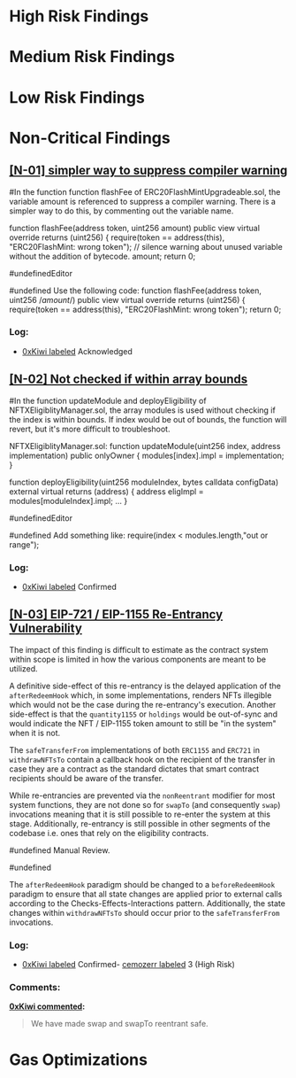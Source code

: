 # High Risk Findings
 
# Medium Risk Findings
 
# Low Risk Findings
 
# Non-Critical Findings
## [[N-01] simpler way to suppress compiler warning](https://github.com/code-423n4/2021-05-88mph-findings/issues/12)

#In the function function flashFee of ERC20FlashMintUpgradeable.sol, the variable amount is referenced to suppress a compiler warning. There is a simpler way to do this, by commenting out the variable name.

   function flashFee(address token, uint256 amount) public view virtual override returns (uint256) {
        require(token == address(this), "ERC20FlashMint: wrong token");
        // silence warning about unused variable without the addition of bytecode.
        amount;
        return 0;

#undefinedEditor

#undefined
Use the following code:
   function flashFee(address token, uint256 /*amount*/) public view virtual override returns (uint256) {
        require(token == address(this), "ERC20FlashMint: wrong token");
        return 0;


### Log:
- [0xKiwi labeled](https://github.com/code-423n4/2021-05-nftx-findings/issues/12) Acknowledged
## [[N-02] Not checked if within array bounds](https://github.com/code-423n4/2021-05-88mph-findings/issues/13)

#In the function updateModule and deployEligibility of NFTXEligiblityManager.sol, the array modules is used without checking if the index is within bounds.
If index would be out of bounds, the function will revert, but it's more difficult to troubleshoot.

NFTXEligiblityManager.sol:
  function updateModule(uint256 index, address implementation) public onlyOwner {
    modules[index].impl = implementation;
  }

  function deployEligibility(uint256 moduleIndex, bytes calldata configData) external virtual returns (address) {
    address eligImpl = modules[moduleIndex].impl;
    ...
  }

#undefinedEditor

#undefined
Add something like:
require(index < modules.length,"out or range");


### Log:
- [0xKiwi labeled](https://github.com/code-423n4/2021-05-nftx-findings/issues/13) Confirmed
## [[N-03] EIP-721 / EIP-1155 Re-Entrancy Vulnerability](https://github.com/code-423n4/2021-05-88mph-findings/issues/8)

The impact of this finding is difficult to estimate as the contract system within scope is limited in how the various components are meant to be utilized. 

A definitive side-effect of this re-entrancy is the delayed application of the `afterRedeemHook` which, in some implementations, renders NFTs illegible which would not be the case during the re-entrancy's execution. Another side-effect is that the `quantity1155` or `holdings` would be out-of-sync and would indicate the NFT / EIP-1155 token amount to still be "in the system" when it is not.


The `safeTransferFrom` implementations of both `ERC1155` and `ERC721` in `withdrawNFTsTo` contain a callback hook on the recipient of the transfer in case they are a contract as the standard dictates that smart contract recipients should be aware of the transfer.

While re-entrancies are prevented via the `nonReentrant` modifier for most system functions, they are not done so for `swapTo` (and consequently `swap`) invocations meaning that it is still possible to re-enter the system at this stage. Additionally, re-entrancy is still possible in other segments of the codebase i.e. ones that rely on the eligibility contracts.

#undefined
Manual Review.

#undefined

The `afterRedeemHook` paradigm should be changed to a `beforeRedeemHook` paradigm to ensure that all state changes are applied prior to external calls according to the Checks-Effects-Interactions pattern. Additionally, the state changes within `withdrawNFTsTo` should occur prior to the `safeTransferFrom` invocations.


### Log:
- [0xKiwi labeled](https://github.com/code-423n4/2021-05-nftx-findings/issues/8) Confirmed- [cemozerr labeled](https://github.com/code-423n4/2021-05-nftx-findings/issues/8) 3 (High Risk)
### Comments:
**[0xKiwi commented](https://github.com/code-423n4/2021-05-nftx-findings/issues/8#issuecomment-845501968):**
 > We have made swap and swapTo reentrant safe.


 
# Gas Optimizations
